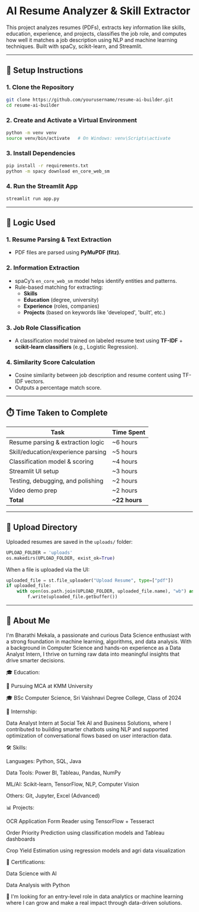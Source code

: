 # AI Resume Analyzer & Skill Extractor

This project analyzes resumes (PDFs), extracts key information like skills, education, experience, and projects, classifies the job role, and computes how well it matches a job description using NLP and machine learning techniques. Built with spaCy, scikit-learn, and Streamlit.

---

## 🚀 Setup Instructions

###  1. Clone the Repository
```bash
git clone https://github.com/yourusername/resume-ai-builder.git
cd resume-ai-builder
```

### 2. Create and Activate a Virtual Environment
```bash
python -m venv venv
source venv/bin/activate   # On Windows: venv\Scripts\activate
```

### 3. Install Dependencies
```bash
pip install -r requirements.txt
python -m spacy download en_core_web_sm
```

### 4. Run the Streamlit App
```bash
streamlit run app.py
```

---

## 🧠 Logic Used

### 1. **Resume Parsing & Text Extraction**
- PDF files are parsed using **PyMuPDF (fitz)**.

### 2. **Information Extraction**
- spaCy’s `en_core_web_sm` model helps identify entities and patterns.
- Rule-based matching for extracting:
  - **Skills**
  - **Education** (degree, university)
  - **Experience** (roles, companies)
  - **Projects** (based on keywords like 'developed', 'built', etc.)

### 3. **Job Role Classification**
- A classification model trained on labeled resume text using **TF-IDF** + **scikit-learn classifiers** (e.g., Logistic Regression).

### 4. **Similarity Score Calculation**
- Cosine similarity between job description and resume content using TF-IDF vectors.
- Outputs a percentage match score.

---

## ⏱️ Time Taken to Complete

| Task                               | Time Spent |
|------------------------------------|------------|
| Resume parsing & extraction logic | ~6 hours   |
| Skill/education/experience parsing | ~5 hours   |
| Classification model & scoring     | ~4 hours   |
| Streamlit UI setup                 | ~3 hours   |
| Testing, debugging, and polishing  | ~2 hours   |
| Video demo prep                    | ~2 hours   |
| **Total**                          | **~22 hours** |

---

## 📁 Upload Directory

Uploaded resumes are saved in the `uploads/` folder:

```python
UPLOAD_FOLDER = 'uploads'
os.makedirs(UPLOAD_FOLDER, exist_ok=True)
```

When a file is uploaded via the UI:
```python
uploaded_file = st.file_uploader("Upload Resume", type=["pdf"])
if uploaded_file:
    with open(os.path.join(UPLOAD_FOLDER, uploaded_file.name), "wb") as f:
        f.write(uploaded_file.getbuffer())
```

---

## 👤 About Me
I'm Bharathi Mekala, a passionate and curious Data Science enthusiast with a strong foundation in machine learning, algorithms, and data analysis. With a background in Computer Science and hands-on experience as a Data Analyst Intern, I thrive on turning raw data into meaningful insights that drive smarter decisions.

🎓 Education:

📍 Pursuing MCA at KMM University

🎓 BSc Computer Science, Sri Vaishnavi Degree College, Class of 2024

💼 Internship:

Data Analyst Intern at Social Tek AI and Business Solutions, where I contributed to building smarter chatbots using NLP and supported optimization of conversational flows based on user interaction data.

🛠️ Skills:

Languages: Python, SQL, Java

Data Tools: Power BI, Tableau, Pandas, NumPy

ML/AI: Scikit-learn, TensorFlow, NLP, Computer Vision

Others: Git, Jupyter, Excel (Advanced)

📊 Projects:

OCR Application Form Reader using TensorFlow + Tesseract

Order Priority Prediction using classification models and Tableau dashboards

Crop Yield Estimation using regression models and agri data visualization

📜 Certifications:

Data Science with AI

Data Analysis with Python

🚀 I'm looking for an entry-level role in data analytics or machine learning where I can grow and make a real impact through data-driven solutions.

